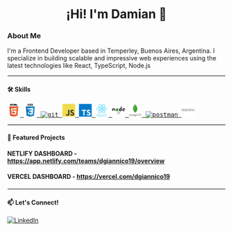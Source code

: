 <h1 align="center">¡Hi! I'm Damian 👋</h1>
  
<h3>About Me</h3>
<p>I'm a Frontend Developer based in Temperley, Buenos Aires, Argentina. I specialize in building scalable and impressive web experiences using the latest technologies like React, TypeScript, Node.js</p>

<hr style="border: 1px solid #ddd;"/>

<h4>🛠️ Skills</h4>
<p> 
  <kbd>
    <a href="https://www.w3.org/html/" target="_blank"> 
      <img src="https://raw.githubusercontent.com/devicons/devicon/master/icons/html5/html5-original-wordmark.svg" alt="html5" width="30" height="30"/>
    </a>
  </kbd>
  <kbd>
    <a href="https://www.w3schools.com/css/" target="_blank"> 
      <img src="https://raw.githubusercontent.com/devicons/devicon/master/icons/css3/css3-original-wordmark.svg" alt="css3" width="30" height="30"/>
    </a>
  </kbd>
  <kbd>
    <a href="https://git-scm.com/" target="_blank">
      <img src="https://www.vectorlogo.zone/logos/git-scm/git-scm-icon.svg" alt="git" width="30" height="30"/>
    </a>
  </kbd> 
  <kbd>
    <a href="https://developer.mozilla.org/en-US/docs/Web/JavaScript" target="_blank">
      <img src="https://raw.githubusercontent.com/devicons/devicon/master/icons/javascript/javascript-original.svg" alt="javascript" width="30" height="30"/>
    </a>
  </kbd>
   <kbd>
     <a href="https://www.typescriptlang.org/" target="_blank">
       <img src="https://raw.githubusercontent.com/devicons/devicon/master/icons/typescript/typescript-original.svg" alt="typescript" width="30" height="30"/>
     </a>
   </kbd>
   <kbd>
     <a href="https://reactjs.org/" target="_blank">
       <img src="https://raw.githubusercontent.com/devicons/devicon/master/icons/react/react-original-wordmark.svg" alt="react" width="30" height="30"/>
     </a>
   </kbd>
   <kbd>
    <a href="https://nodejs.org" target="_blank">
      <img src="https://raw.githubusercontent.com/devicons/devicon/master/icons/nodejs/nodejs-original-wordmark.svg" alt="React Native" width="30" height="30"/>
    </a>
   </kbd>
   <kbd>
     <a href="https://www.mongodb.com/" target="_blank">
       <img src="https://raw.githubusercontent.com/devicons/devicon/master/icons/mongodb/mongodb-original-wordmark.svg" alt="mongodb" width="30" height="30"/>
     </a>
   </kbd>
   <kbd>
     <a href="https://postman.com" target="_blank"> <img src="https://www.vectorlogo.zone/logos/getpostman/getpostman-icon.svg" alt="postman" width="30" height="30"/>
     </a>
   </kbd>
   <kbd>
     <a href="https://expressjs.com" target="_blank">
       <img src="https://raw.githubusercontent.com/devicons/devicon/master/icons/express/express-original-wordmark.svg" alt="express" width="30" height="30"/>
     </a>
   </kbd>  
</p>

<hr style="border: 1px solid #ddd;"/>

<h4>🚀 Featured Projects</h4>
<h4>NETLIFY DASHBOARD - <a href="https://app.netlify.com/teams/dgiannico19/overview">https://app.netlify.com/teams/dgiannico19/overview</a></h4>  
<h4>VERCEL DASHBOARD - <a href="https://vercel.com/dgiannico19">https://vercel.com/dgiannico19</a></h4> 

<hr style="border: 1px solid #ddd;"/>

<h4>📫 Let's Connect!</h4>
<p>
    <a href="https://www.linkedin.com/in/giannico-damian/">
        <img src="https://img.shields.io/badge/LinkedIn-Profile-blue?style=flat-square&logo=linkedin" alt="LinkedIn">
    </a>
</p>
